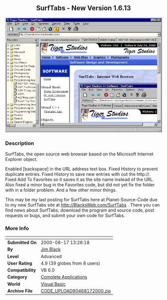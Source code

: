 ﻿<div align="center">

## SurfTabs \- New Version 1\.6\.13

<img src="PIC20008171435192955.jpg">
</div>

### Description

SurfTabs, the open source web browser based on the Microsoft Internet Explorer object.

Enabled [backspace] in the URL address text box. Fixed History to prevent duplicate entries. Fixed History to save new entries with out the http://. Fixed Add To Favorites so it saves it as the site name instead of the URL. Also fixed a minor bug in the Favorites code, but did not yet fix the folder with in a folder problem. And a few other minor things.

This may be my last posting for SurfTabs here at Planet-Source-Code due to my new SurfTabs site at http://BlacksWeb.com/SurfTabs . There you can find news about SurfTabs, download the program and source code, post requests or bugs, and submit your own code for SurfTabs.
 
### More Info
 


<span>             |<span>
---                |---
**Submitted On**   |2000-08-17 13:26:18
**By**             |[Jim Black](https://github.com/Planet-Source-Code/PSCIndex/blob/master/ByAuthor/jim-black.md)
**Level**          |Advanced
**User Rating**    |4.9 (39 globes from 8 users)
**Compatibility**  |VB 6\.0
**Category**       |[Complete Applications](https://github.com/Planet-Source-Code/PSCIndex/blob/master/ByCategory/complete-applications__1-27.md)
**World**          |[Visual Basic](https://github.com/Planet-Source-Code/PSCIndex/blob/master/ByWorld/visual-basic.md)
**Archive File**   |[CODE\_UPLOAD90468172000\.zip](https://github.com/Planet-Source-Code/jim-black-surftabs-new-version-1-6-13__1-10759/archive/master.zip)








